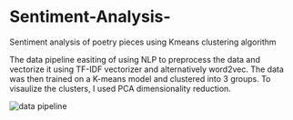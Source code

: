 # Sentiment-Analysis-
Sentiment analysis of poetry pieces using Kmeans clustering algorithm

The data pipeline easiting of using NLP to preprocess the data and vectorize it using TF-IDF vectorizer and alternatively word2vec. The data was then trained on a K-means model and clustered into 3 groups. To visaulize the clusters, I used PCA dimensionality reduction.  

![data pipeline](https://user-images.githubusercontent.com/91821024/221398686-6115d171-5f39-47b3-9ed7-3ef043cd3ffc.jpg)

